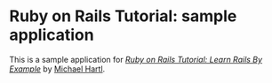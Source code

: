 # Ruby on Rails Tutorial: sample application

This is a sample application for
[*Ruby on Rails Tutorial: Learn Rails By Example*](http://railstutorial.org/)
by [Michael Hartl](http://michaelhartl.com/).
